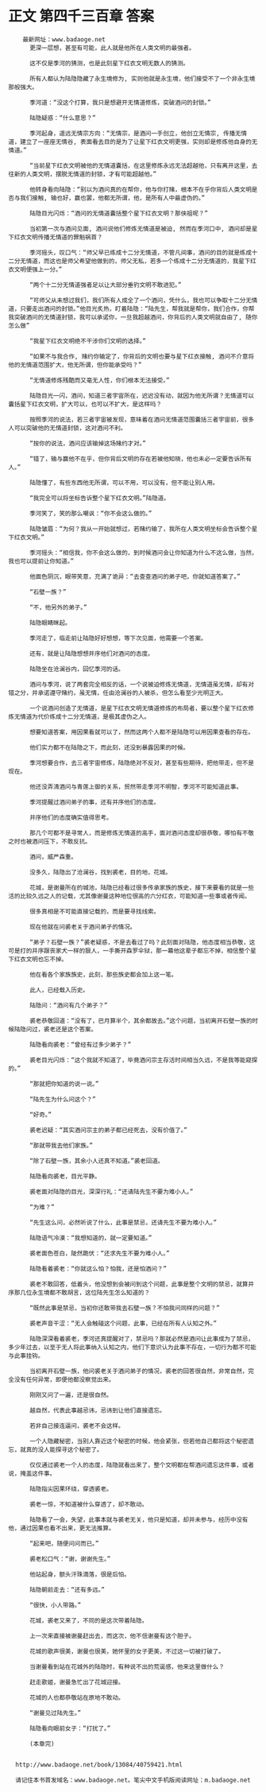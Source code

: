 # 正文 第四千三百章 答案
        最新网址：www.badaoge.net
          更深一层想，甚至有可能，此人就是他所在人类文明的最强者。
      
          这不仅是季河的猜测，也是此刻星下红衣文明无数人的猜测。
      
          所有人都认为陆隐隐藏了永生境修为, 实则他就是永生境，他们接受不了一个非永生境那般强大。
      
          季河道：“没这个打算，我只是想避开无情道修炼，突破酒问的封锁。”
      
          陆隐疑惑：“什么意思？”
      
          季河起身，遥远无情宗方向：“无情宗，是酒问一手创立，他创立无情宗, 传播无情道，建立了一座座无情谷, 表面看去目的是为了让星下红衣文明更强，实则却是修炼他自身的无情道。”
      
          “当前星下红衣文明被他的无情道囊括，在这里修炼永远无法超越他，只有离开这里，去往新的人类文明，摆脱无情道的封锁，才有可能超越他。”
      
          他转身看向陆隐：“别以为酒问真的在帮你，他与你打赌，根本不在乎你背后人类文明是否与我们接触, 输也好，赢也罢，他都无所谓，他，是所有人中最虚伪的。”
      
          陆隐目光闪烁：“酒问的无情道囊括整个星下红衣文明？那侠祖呢？”
      
          当初第一次与酒问见面, 酒问说他们修炼无情道是被迫, 然而在季河口中, 酒问却是星下红衣文明传播无情道的罪魁祸首？
      
          季河摇头，叹口气：“师父早已练成十二分无情道，不管凡间事，酒问的目的就是练成十二分无情道，而这也是师父希望他做到的，师父无私，若多一个练成十二分无情道的，我星下红衣文明便强上一分。”
      
          “两个十二分无情道强者足以让大部分垂钓文明不敢进犯。”
      
          “可师父从未想过我们，我们所有人成全了一个酒问，凭什么，我也可以争取十二分无情道，只要走出酒问的封锁。”他目光炙热，盯着陆隐：“陆先生，帮我就是帮你，我们合作，你帮我突破酒问的无情道封锁，我可以承诺你，一旦我超越酒问，你背后的人类文明就自由了, 随你怎么做”
      
          “我星下红衣文明绝不干涉你们文明的选择。”
      
          “如果不与我合作, 赌约你输定了，你背后的文明也要与星下红衣接触, 酒问不介意将他的无情道范围扩大，他无所谓，但你能承受吗？”
      
          “无情道修炼残酷而又毫无人性，你们根本无法接受。”
      
          陆隐目光一闪，酒问，知道三者宇宙所在，迟迟没有动，就因为他无所谓？无情道可以囊括星下红衣文明，扩大可以，也可以不扩大，是这样吗？
      
          按照季河的说法，若三者宇宙被发现，意味着在酒问无情道范围囊括三者宇宙前，很多人可以突破他的无情道封锁，这对酒问不利。
      
          “按你的说法，酒问应该输掉这场赌约才对。”
      
          “错了，输与赢他不在乎，但你背后文明的存在若被他知晓，他也未必一定要告诉所有人。”
      
          陆隐懂了，有些东西他无所谓，可以不用，可以没有，但不能让别人用。
      
          “我完全可以将坐标告诉整个星下红衣文明。”陆隐道。
      
          季河笑了，笑的那么嘲讽：“你不会这么做的。”
      
          陆隐皱眉：“为何？我从一开始就想过，若赌约输了，我所在人类文明坐标会告诉整个星下红衣文明。”
      
          季河摇头：“相信我，你不会这么做的，到时候酒问会让你知道为什么不这么做，当然，我也可以提前让你知道。”
      
          他面色阴沉，眼带笑意，充满了诡异：“去查查酒问的弟子吧，你就知道答案了。”
      
          “石壁一族？”
      
          “不，他另外的弟子。”
      
          陆隐眼睛眯起。
      
          季河走了，临走前让陆隐好好想想，等下次见面，他需要一个答案。
      
          还有，就是让陆隐想想并序他们对酒问的态度。
      
          陆隐坐在沧澜谷内，回忆季河的话。
      
          酒问与季河，说了两套完全相反的话，一个说被迫修炼无情道，无情道虽无情，却有对错之分，并承诺遵守赌约，虽无情，任由沧澜谷的人被杀，但怎么看至少光明正大。
      
          一个说酒问创造了无情道，是星下红衣文明无情道修炼的布局者，要以整个星下红衣修炼无情道为代价练成十二分无情道，是极其虚伪之人。
      
          想要知道答案，用因果看就可以了，然而这两个人都不是陆隐可以用因果查看的存在。
      
          他们实力都不在陆隐之下，而此刻，还没到暴露因果的时候。
      
          季河想要合作，去三者宇宙修炼，陆隐绝对不反对，甚至有些期待，把他带走，但不是现在。
      
          他还没弄清酒问与青莲上御的关系，贸然带走季河不明智，季河不可能知道此事。
      
          季河提醒过酒问弟子的事，还有并序他们的态度。
      
          并序他们的态度确实值得思考。
      
          那几个可都不是寻常人，而是修炼无情道的高手，面对酒问态度却很恭敬，哪怕有不敬之时也被酒问压下，不敢反抗。
      
          酒问，威严森重。
      
          没多久，陆隐出了沧澜谷，找到裘老，目的地，花城。
      
          花城，是谢曼所在的城池，陆隐已经看过很多传承家族的族史，接下来要看的就是一些活的比较久远之人的记载，尤其像谢曼这种地位很高的六分红衣，可能知道一些事或者传闻。
      
          很多真相是不可能直接记载的，而是要寻找线索。
      
          现在他就在问裘老关于酒问弟子的情况。
      
          “弟子？石壁一族？”裘老疑惑，不是去看过了吗？此刻面对陆隐，他态度相当恭敬，这可是打的并序跟丧家犬一样的狠人，一手撕开森罗伞狱，那一幕他这辈子都忘不掉，相信整个星下红衣文明也忘不掉。
      
          他在看各个家族族史，此刻，那些族史都会加上这一笔。
      
          此人，已经载入历史。
      
          陆隐问：“酒问有几个弟子？”
      
          裘老恭敬回道：“没有了，巴月算半个，其余都故去。”这个问题，当初离开石壁一族的时候陆隐问过，裘老还是这个答案。
      
          陆隐看向裘老：“曾经有过多少弟子？”
      
          裘老目光闪烁：“这个我就不知道了，毕竟酒问宗主存活时间相当久远，不是我等能窥探的。”
      
          “那就把你知道的说一说。”
      
          “陆先生为什么问这个？”
      
          “好奇。”
      
          裘老迟疑：“其实酒问宗主的弟子都已经死去，没有价值了。”
      
          “那就带我去他们家族。”
      
          “除了石壁一族，其余小人还真不知道。”裘老回道。
      
          陆隐看向裘老，目光平静。
      
          裘老面对陆隐的目光，深深行礼：“还请陆先生不要为难小人。”
      
          “为难？”
      
          “先生这么问，必然听说了什么，此事是禁忌，还请先生不要为难小人。”
      
          陆隐语气冷漠：“我想知道的，就一定要知道。”
      
          裘老面色苍白，陡然跪伏：“还求先生不要为难小人。”
      
          陆隐看着裘老：“你就这么怕？怕我，还是怕酒问？”
      
          裘老不敢回答，低着头，他没想到会被问到这个问题，此事是整个文明的禁忌，就算并序那几位永生境都不敢胡言，这位陆先生怎么知道的？
      
          “既然此事是禁忌，当初你还敢带我去石壁一族？不怕我问同样的问题？”
      
          裘老声音干涩：“无人会触碰这个问题，此事，已经在所有人认知之外。”
      
          陆隐深深看着裘老，季河还真提醒对了，禁忌吗？那就必然是酒问让此事成为了禁忌，多少年过去，以至于无人将此事纳入认知之内，他们下意识认为此事不存在，一切行为都不可能与此事挂钩。
      
          当初离开石壁一族，他问裘老关于酒问弟子的情况，裘老的回答很自然，非常自然，完全没有任何异常，即便他都没察觉出来。
      
          刚刚又问了一遍，还是很自然。
      
          越自然，代表此事越忌讳，忌讳到让他们直接遗忘。
      
          若非自己接连逼问，裘老不会这样。
      
          一个人隐藏秘密，当别人靠近这个秘密的时候，他会紧张，但若他自己都将这个秘密遗忘，就真的没人能探寻这个秘密了。
      
          仅仅通过裘老一个人的态度，陆隐就看出来了，整个文明都在帮酒问遗忘这件事，或者说，掩盖这件事。
      
          陆隐指尖因果环绕，穿透裘老。
      
          裘老一惊，不知道被什么穿透了，却不敢动。
      
          陆隐看了一会，失望，此事本就与裘老无关，他只是知道，却并未参与，经历中没有他，通过因果也看不出来，更无法推算。
      
          “起来吧，随便问问而已。”
      
          裘老松口气：“谢，谢谢先生。”
      
          他站起身，额头汗珠滴落，很是后怕。
      
          陆隐朝前走去：“还有多远。”
      
          “很快，小人带路。”
      
          花城，裘老又来了，不同的是这次带着陆隐。
      
          上一次来直接被谢曼赶出去，而这次，他不信谢曼有这个胆子。
      
          花城的歌声很美，谢曼也很美，她怀里的女子更美，不过这一切被打破了。
      
          当谢曼看到站在花城外的陆隐时，有种说不出的荒诞感，他来这里做什么？
      
          赶走歌姬，谢曼急忙出了花城迎接。
      
          花城的人也都恭敬站在原地不敢动。
      
          “谢曼见过陆先生。”
      
          陆隐看向眼前女子：“打扰了。”
      
          (本章完)
      
      
      http://www.badaoge.net/book/13084/40759421.html
      
      请记住本书首发域名：www.badaoge.net。笔尖中文手机版阅读网址：m.badaoge.net